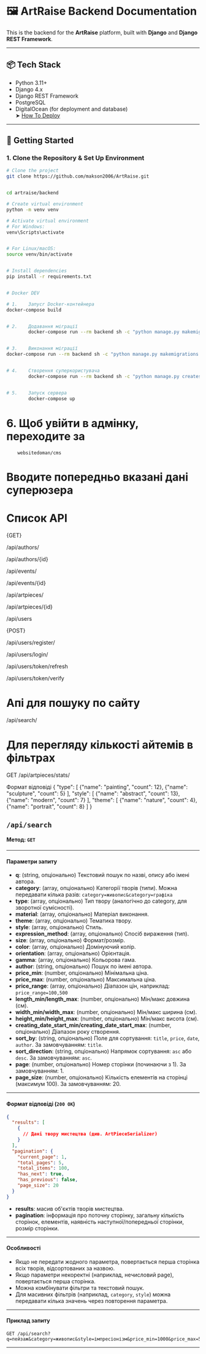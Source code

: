 # 🖼️ ArtRaise Backend Documentation

This is the backend for the **ArtRaise** platform, built with **Django** and **Django REST Framework**.

---

## 📦 Tech Stack

- Python 3.11+
- Django 4.x
- Django REST Framework
- PostgreSQL
- DigitalOcean (for deployment and database)  
  ➤ [How To Deploy](https://www.digitalocean.com/community/tutorials/how-to-deploy-django-to-app-platform#step-4-mdash-deploying-to-digitalocean-with-app-platform)

---

## 🚀 Getting Started

### 1. Clone the Repository & Set Up Environment

```bash
# Clone the project
git clone https://github.com/makson2006/ArtRaise.git
``` 
```bash

cd artraise/backend

# Create virtual environment
python -m venv venv

# Activate virtual environment
# For Windows:
venv\Scripts\activate
``` 
```bash

# For Linux/macOS:
source venv/bin/activate
``` 
```bash

# Install dependencies
pip install -r requirements.txt
``` 

```bash

# Docker DEV

# 1.    Запуcr Docker-контейнера
docker-compose build
``` 
```bash

# 2.    Додавання міграції
        docker-compose run --rm backend sh -c "python manage.py makemigrations --settings=project.settings.dev"
``` 
```bash

# 3.    Виконання міграції
docker-compose run --rm backend sh -c "python manage.py makemigrations --settings=project.settings.dev"
``` 
```bash

# 4.    Створення суперкористувача
        docker-compose run --rm backend sh -c "python manage.py createsuperuser --settings=project.settings.dev"
``` 
```bash

# 5.    Запуск сервера
        docker-compose up
``` 
# 6.    Щоб увійти в адмінку, переходитe за 
        websitedoman/cms
#       Вводите попередньо вказані дані суперюзера



# Список API
{GET}

/api/authors/       

/api/authors/{id}

/api/events/

/api/events/{id}

/api/artpieces/

/api/artpieces/{id}

/api/users

{POST}

/api/users/register/

/api/users/login/

/api/users/token/refresh

/api/users/token/verify

# Апі для пошуку по сайту

/api/search/

# Для перегляду кількості айтемів в фільтрах

GET /api/artpieces/stats/

Формат відповіді
{
  "type": [
    {"name": "painting", "count": 12},
    {"name": "sculpture", "count": 5}
  ],
  "style": [
    {"name": "abstract", "count": 13},
    {"name": "modern", "count": 7}
  ],
  "theme": [
    {"name": "nature", "count": 4},
    {"name": "portrait", "count": 8}
  ]
}

## `/api/search`

#### Метод: `GET`

---

#### Параметри запиту

- **q**: (string, опціонально) Текстовий пошук по назві, опису або імені автора.
- **category**: (array, опціонально) Категорії творів (типи). Можна передавати кілька разів: `category=живопис&category=графіка`
- **type**: (array, опціонально) Тип твору (аналогічно до category, для зворотної сумісності).
- **material**: (array, опціонально) Матеріал виконання.
- **theme**: (array, опціонально) Тематика твору.
- **style**: (array, опціонально) Стиль.
- **expression_method**: (array, опціонально) Спосіб вираження (тип).
- **size**: (array, опціонально) Формат/розмір.
- **color**: (array, опціонально) Домінуючий колір.
- **orientation**: (array, опціонально) Орієнтація.
- **gamma**: (array, опціонально) Кольорова гама.
- **author**: (string, опціонально) Пошук по імені автора.
- **price_min**: (number, опціонально) Мінімальна ціна.
- **price_max**: (number, опціонально) Максимальна ціна.
- **price_range**: (array, опціонально) Діапазон цін, наприклад: `price_range=100,500`
- **length_min/length_max**: (number, опціонально) Мін/макс довжина (см).
- **width_min/width_max**: (number, опціонально) Мін/макс ширина (см).
- **height_min/height_max**: (number, опціонально) Мін/макс висота (см).
- **creating_date_start_min/creating_date_start_max**: (number, опціонально) Діапазон року створення.
- **sort_by**: (string, опціонально) Поле для сортування: `title`, `price`, `date`, `author`. За замовчуванням: `title`.
- **sort_direction**: (string, опціонально) Напрямок сортування: `asc` або `desc`. За замовчуванням: `asc`.
- **page**: (number, опціонально) Номер сторінки (починаючи з 1). За замовчуванням: 1.
- **page_size**: (number, опціонально) Кількість елементів на сторінці (максимум 100). За замовчуванням: 20.

---

#### Формат відповіді (`200 OK`)

```json
{
  "results": [
    {
      // Дані твору мистецтва (див. ArtPieceSerializer)
    }
  ],
  "pagination": {
    "current_page": 1,
    "total_pages": 5,
    "total_items": 100,
    "has_next": true,
    "has_previous": false,
    "page_size": 20
  }
}
```

- **results**: масив об'єктів творів мистецтва.
- **pagination**: інформація про поточну сторінку, загальну кількість сторінок, елементів, наявність наступної/попередньої сторінки, розмір сторінки.

---

#### Особливості

- Якщо не передати жодного параметра, повертається перша сторінка всіх творів, відсортованих за назвою.
- Якщо параметри некоректні (наприклад, нечисловий page), повертається перша сторінка.
- Можна комбінувати фільтри та текстовий пошук.
- Для масивних фільтрів (наприклад, `category`, `style`) можна передавати кілька значень через повторення параметра.

---

#### Приклад запиту

```
GET /api/search?q=пейзаж&category=живопис&style=імпресіонізм&price_min=1000&price_max=5000&sort_by=price&sort_direction=desc&page=2&page_size=10
```

---

